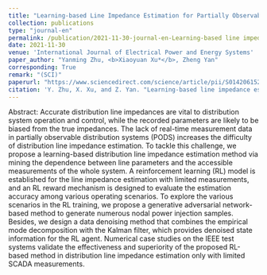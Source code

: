 ```yaml
---
title: "Learning-based Line Impedance Estimation for Partially Observable Distribution Systems"
collection: publications
type: "journal-en"
permalink: /publication/2021-11-30-journal-en-Learning-based line impedance estimation for partially observable distribution systems
date: 2021-11-30
venue: 'International Journal of Electrical Power and Energy Systems'
paper_author: "Yanming Zhu, <b>Xiaoyuan Xu*</b>, Zheng Yan"
corresponding: True
remark: "(SCI)"
paperurl: "https://www.sciencedirect.com/science/article/pii/S0142061521010218"
citation: 'Y. Zhu, X. Xu, and Z. Yan. "Learning-based line impedance estimation for partially observable distribution systems," <i>International Journal of Electrical Power & Energy Systems</i>, vol. 137, 2022, art. no. 107803.'
---
```


Abstract:
Accurate distribution line impedances are vital to distribution system operation and control, while the recorded parameters are likely to be biased from the true impedances. The lack of real-time measurement data in partially observable distribution systems (PODS) increases the difficulty of distribution line impedance estimation. To tackle this challenge, we propose a learning-based distribution line impedance estimation method via mining the dependence between line parameters and the accessible measurements of the whole system. A reinforcement learning (RL) model is established for the line impedance estimation with limited measurements, and an RL reward mechanism is designed to evaluate the estimation accuracy among various operating scenarios. To explore the various scenarios in the RL training, we propose a generative adversarial network-based method to generate numerous nodal power injection samples. Besides, we design a data denoising method that combines the empirical mode decomposition with the Kalman filter, which provides denoised state information for the RL agent. Numerical case studies on the IEEE test systems validate the effectiveness and superiority of the proposed RL-based method in distribution line impedance estimation only with limited SCADA measurements.
